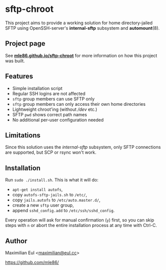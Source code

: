 # sftp-chroot

This project aims to provide a working solution
for home directory-jailed SFTP
using OpenSSH-server's **internal-sftp** subsystem
and **automount**(8).


## Project page

See
[**mle86.github.io/sftp-chroot**](http://mle86.github.io/sftp-chroot/)
for more information
on how this project was built.


## Features

* Simple installation script
* Regular SSH logins are not affected
* `sftp` group members can use SFTP only
* `sftp` group members can only access their own home directories
* Lightweight chroot'ing (without */dev* etc.)
* SFTP `pwd` shows correct path names
* No additional per-user configuration needed


## Limitations

Since this solution uses the *internal-sftp* subsystem,
only SFTP connections are supported,
but SCP or rsync won't work.


## Installation

Run `sudo ./install.sh`.
This is what it will do:

* `apt-get install autofs`,
* copy `autofs-sftp-jails.sh` to `/etc/`,
* copy `jails.autofs` to `/etc/auto.master.d/`,
* create a new `sftp` user group,
* append `sshd_config.add` to `/etc/ssh/sshd_config`.

Every operation will ask for manual confirmation (`y`) first,
so you can skip steps with `n`
or abort the entire installation process at any time with Ctrl-C.


## Author

Maximilian Eul
\<maximilian@eul.cc\>

https://github.com/mle86/

